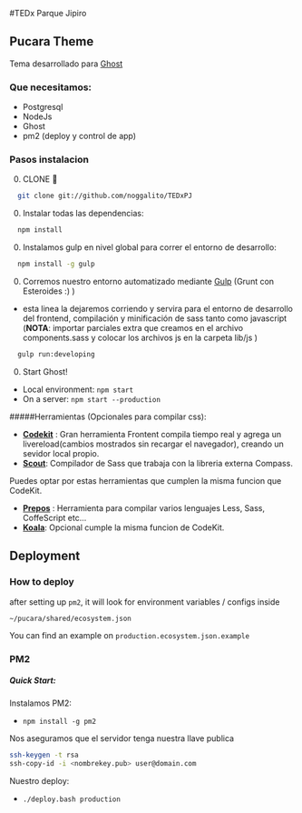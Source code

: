 #TEDx Parque Jipiro

## Pucara Theme
Tema desarrollado para [Ghost](https://ghost.org/)

### Que necesitamos:
  * Postgresql
  * NodeJs
  * Ghost
  * pm2 (deploy y control de app)

### Pasos instalacion

0. CLONE :ghost:
  ```bash
    git clone git://github.com/noggalito/TEDxPJ
  ```
0. Instalar todas las dependencias:
  ```bash
    npm install
  ```
0. Instalamos gulp en nivel global para correr el entorno de desarrollo:
  ```bash
    npm install -g gulp
  ```
0. Corremos nuestro entorno automatizado mediante [Gulp](http://http://gulpjs.com) (Grunt con Esteroides :) )
  - esta linea la dejaremos corriendo y servira para el entorno de desarrollo del frontend, compilación y minificación de sass tanto como javascript (**NOTA**: importar parciales extra que creamos en el archivo components.sass y colocar los archivos js en la carpeta lib/js )
  ```bash
    gulp run:developing
  ```
0. Start Ghost!
  - Local environment: `npm start`
  - On a server: `npm start --production`


#####Herramientas (Opcionales para compilar css):

- [**Codekit**](https://incident57.com/codekit/) : Gran herramienta Frontent compila tiempo real y agrega un livereload(cambios mostrados sin recargar el navegador), creando un sevidor local propio.
- [**Scout**](http://mhs.github.io/scout-app/): Compilador de Sass que trabaja con la libreria externa Compass.

Puedes optar por estas herramientas que cumplen la misma funcion que CodeKit.

- [**Prepos**](https://prepros.io) : Herramienta para compilar varios lenguajes Less, Sass, CoffeScript etc...
- [**Koala**](http://koala-app.com/): Opcional cumple la misma funcion de CodeKit.

## Deployment

### How to deploy
after setting up `pm2`, it will look for environment variables / configs inside

`~/pucara/shared/ecosystem.json`

You can find an example on `production.ecosystem.json.example`

### PM2

##### Quick Start:

Instalamos PM2:
* `npm install -g pm2`

Nos aseguramos que el servidor tenga nuestra llave publica

  ```bash
  ssh-keygen -t rsa
  ssh-copy-id -i <nombrekey.pub> user@domain.com
  ```

Nuestro deploy:
* `./deploy.bash production`

